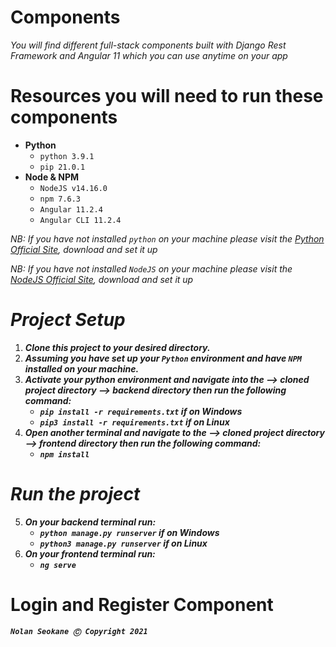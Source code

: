 # **Components**

*You will find different full-stack components built with Django Rest Framework and Angular 11 which you can use anytime on your app*

#

# **Resources you will need to run these components**

- **Python**
	- `python 3.9.1`
	- `pip 21.0.1`
- **Node & NPM**
	- `NodeJS v14.16.0`
	- `npm 7.6.3`
	- `Angular 11.2.4`
	- `Angular CLI 11.2.4`

*NB: If you have not installed `python` on your machine please visit the [Python Official Site](https://www.python.org/downloads/), download and set it up*

*NB: If you have not installed `NodeJS` on your machine please visit the [NodeJS Official Site](https://nodejs.org/en/), download and set it up*

#

# ***Project Setup***

1. **_Clone this project to your desired directory._**
2. **_Assuming you have set up your **`Python`** environment and have **`NPM`** installed on your machine._**
3. **_Activate your python environment and navigate into the --> cloned project directory --> backend directory then run the following command:_**
	- **_`pip install -r requirements.txt` if on Windows_**
	- **_`pip3 install -r requirements.txt` if on Linux_**
4. **_Open another terminal and navigate to the --> cloned project directory --> frontend directory then run the following command:_**
	- **_`npm install`_**

#

# ***Run the project***
5. ***On your backend terminal run:***
   - **_`python manage.py runserver` if on Windows_**
   - **_`python3 manage.py runserver` if on Linux_**
6. ***On your frontend terminal run:***
   - **_`ng serve`_**

# **Login and Register Component**

***`Nolan Seokane Ⓒ Copyright 2021`***